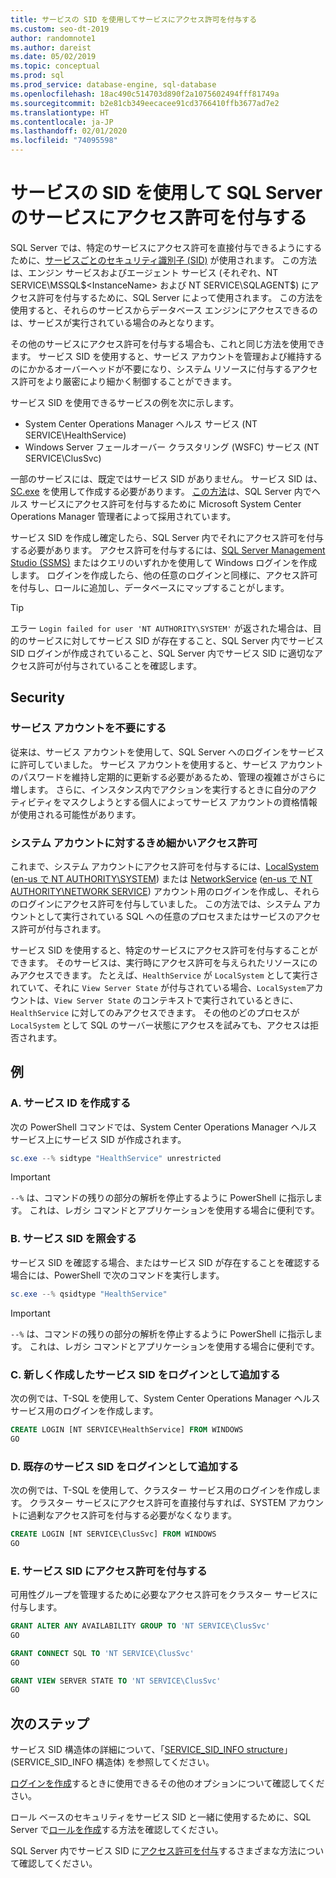```yaml
---
title: サービスの SID を使用してサービスにアクセス許可を付与する
ms.custom: seo-dt-2019
author: randomnote1
ms.author: dareist
ms.date: 05/02/2019
ms.topic: conceptual
ms.prod: sql
ms.prod_service: database-engine, sql-database
ms.openlocfilehash: 18ac490c514703d890f2a1075602494fff81749a
ms.sourcegitcommit: b2e81cb349eecacee91cd3766410ffb3677ad7e2
ms.translationtype: HT
ms.contentlocale: ja-JP
ms.lasthandoff: 02/01/2020
ms.locfileid: "74095598"
---
```

# <a name="using-service-sids-to-grant-permissions-to-services-in-sql-server"></a>サービスの SID を使用して SQL Server のサービスにアクセス許可を付与する

SQL Server では、特定のサービスにアクセス許可を直接付与できるようにするために、[サービスごとのセキュリティ識別子 (SID)](https://support.microsoft.com/help/2620201/sql-server-uses-a-service-sid-to-provide-service-isolation) が使用されます。 この方法は、エンジン サービスおよびエージェント サービス (それぞれ、NT SERVICE\MSSQL$<InstanceName> および NT SERVICE\SQLAGENT$<InstanceName>) にアクセス許可を付与するために、SQL Server によって使用されます。 この方法を使用すると、それらのサービスからデータベース エンジンにアクセスできるのは、サービスが実行されている場合のみとなります。

その他のサービスにアクセス許可を付与する場合も、これと同じ方法を使用できます。 サービス SID を使用すると、サービス アカウントを管理および維持するのにかかるオーバーヘッドが不要になり、システム リソースに付与するアクセス許可をより厳密により細かく制御することができます。

サービス SID を使用できるサービスの例を次に示します。

- System Center Operations Manager ヘルス サービス (NT SERVICE\HealthService)
- Windows Server フェールオーバー クラスタリング (WSFC) サービス (NT SERVICE\ClusSvc)

一部のサービスには、既定ではサービス SID がありません。 サービス SID は、[SC.exe](/windows/desktop/services/configuring-a-service-using-sc) を使用して作成する必要があります。 [この方法](https://kevinholman.com/2016/08/25/sql-mp-run-as-accounts-no-longer-required/)は、SQL Server 内でヘルス サービスにアクセス許可を付与するために Microsoft System Center Operations Manager 管理者によって採用されています。

サービス SID を作成し確定したら、SQL Server 内でそれにアクセス許可を付与する必要があります。 アクセス許可を付与するには、[SQL Server Management Studio (SSMS)](/sql/ssms/download-sql-server-management-studio-ssms) またはクエリのいずれかを使用して Windows ログインを作成します。 ログインを作成したら、他の任意のログインと同様に、アクセス許可を付与し、ロールに追加し、データベースにマップすることがします。

> [!TIP]
> エラー `Login failed for user 'NT AUTHORITY\SYSTEM'` が返された場合は、目的のサービスに対してサービス SID が存在すること、SQL Server 内でサービス SID ログインが作成されていること、SQL Server 内でサービス SID に適切なアクセス許可が付与されていることを確認します。

## <a name="security"></a>Security

### <a name="eliminate-service-accounts"></a>サービス アカウントを不要にする

従来は、サービス アカウントを使用して、SQL Server へのログインをサービスに許可していました。 サービス アカウントを使用すると、サービス アカウントのパスワードを維持し定期的に更新する必要があるため、管理の複雑さがさらに増します。 さらに、インスタンス内でアクションを実行するときに自分のアクティビティをマスクしようとする個人によってサービス アカウントの資格情報が使用される可能性があります。

### <a name="granular-permissions-to-system-accounts"></a>システム アカウントに対するきめ細かいアクセス許可

これまで、システム アカウントにアクセス許可を付与するには、[LocalSystem](https://msdn.microsoft.com/library/windows/desktop/ms684190) ([en-us で NT AUTHORITY\SYSTEM](/sql/database-engine/configure-windows/configure-windows-service-accounts-and-permissions#Localized_service_names)) または [NetworkService](/windows/desktop/Services/networkservice-account) ([en-us で NT AUTHORITY\NETWORK SERVICE](/sql/database-engine/configure-windows/configure-windows-service-accounts-and-permissions?#Localized_service_names)) アカウント用のログインを作成し、それらのログインにアクセス許可を付与していました。 この方法では、システム アカウントとして実行されている SQL への任意のプロセスまたはサービスのアクセス許可が付与されます。

サービス SID を使用すると、特定のサービスにアクセス許可を付与することができます。 そのサービスは、実行時にアクセス許可を与えられたリソースにのみアクセスできます。 たとえば、`HealthService` が `LocalSystem` として実行されていて、それに `View Server State` が付与されている場合、`LocalSystem`アカウントは、`View Server State` のコンテキストで実行されているときに、`HealthService` に対してのみアクセスできます。 その他のどのプロセスが `LocalSystem` として SQL のサーバー状態にアクセスを試みても、アクセスは拒否されます。

## <a name="examples"></a>例

### <a name="a-create-a-service-sid"></a>A. サービス ID を作成する

次の PowerShell コマンドでは、System Center Operations Manager ヘルス サービス上にサービス SID が作成されます。

```PowerShell
sc.exe --% sidtype "HealthService" unrestricted
```

> [!IMPORTANT]
> `--%` は、コマンドの残りの部分の解析を停止するように PowerShell に指示します。 これは、レガシ コマンドとアプリケーションを使用する場合に便利です。

### <a name="b-query-a-service-sid"></a>B. サービス SID を照会する

サービス SID を確認する場合、またはサービス SID が存在することを確認する場合には、PowerShell で次のコマンドを実行します。

```PowerShell
sc.exe --% qsidtype "HealthService"
```

> [!IMPORTANT]
> `--%` は、コマンドの残りの部分の解析を停止するように PowerShell に指示します。 これは、レガシ コマンドとアプリケーションを使用する場合に便利です。

### <a name="c-add-a-newly-created-service-sid-as-a-login"></a>C. 新しく作成したサービス SID をログインとして追加する

次の例では、T-SQL を使用して、System Center Operations Manager ヘルス サービス用のログインを作成します。

```SQL
CREATE LOGIN [NT SERVICE\HealthService] FROM WINDOWS
GO
```

### <a name="d-add-an-existing-service-sid-as-a-login"></a>D. 既存のサービス SID をログインとして追加する

次の例では、T-SQL を使用して、クラスター サービス用のログインを作成します。 クラスター サービスにアクセス許可を直接付与すれば、SYSTEM アカウントに過剰なアクセス許可を付与する必要がなくなります。

```SQL
CREATE LOGIN [NT SERVICE\ClusSvc] FROM WINDOWS
GO
```

### <a name="e-grant-permissions-to-a-service-sid"></a>E. サービス SID にアクセス許可を付与する

可用性グループを管理するために必要なアクセス許可をクラスター サービスに付与します。

```SQL
GRANT ALTER ANY AVAILABILITY GROUP TO 'NT SERVICE\ClusSvc'
GO

GRANT CONNECT SQL TO 'NT SERVICE\ClusSvc'
GO

GRANT VIEW SERVER STATE TO 'NT SERVICE\ClusSvc'
GO
```

## <a name="next-steps"></a>次のステップ

サービス SID 構造体の詳細について、「[SERVICE_SID_INFO structure](/windows/win32/api/winsvc/ns-winsvc-service_sid_info)」 (SERVICE_SID_INFO 構造体) を参照してください。

[ログインを作成](/sql/t-sql/statements/create-login-transact-sql)するときに使用できるその他のオプションについて確認してください。

ロール ベースのセキュリティをサービス SID と一緒に使用するために、SQL Server で[ロールを作成](/sql/t-sql/statements/create-role-transact-sql)する方法を確認してください。

SQL Server 内でサービス SID に[アクセス許可を付与](/sql/t-sql/statements/grant-transact-sql)するさまざまな方法について確認してください。
